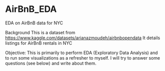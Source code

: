 # AirBnB_EDA
EDA on AirBnB data for NYC


Background
This is a dataset from https://www.kaggle.com/datasets/arianazmoudeh/airbnbopendata
It details listings for AirBnB rentals in NYC

Objective:
This is primarily to perform EDA (Exploratory Data Analysis) and to run some visualizations as a refresher to myself. I will try to answer some questions (see below) and write about them.
